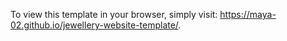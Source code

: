 To view this template in your browser, simply visit: https://maya-02.github.io/jewellery-website-template/.
